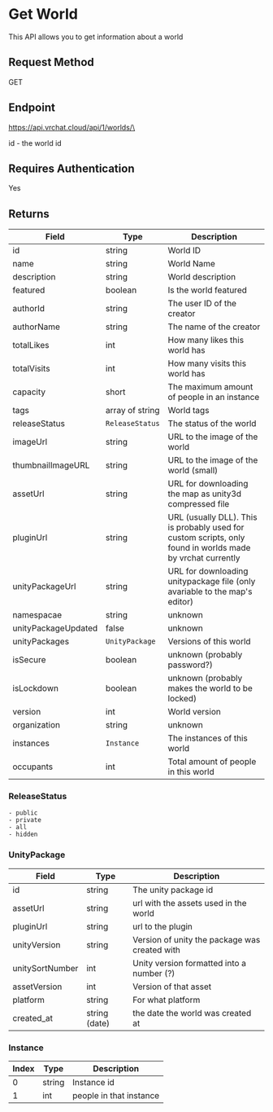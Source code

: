 # Get World

This API allows you to get information about a world

## Request Method 
GET

## Endpoint
https://api.vrchat.cloud/api/1/worlds/\<ID>

id - the world id

## Requires Authentication
Yes

## Returns 

Field | Type | Description
------|------|------------
id | string | World ID
name | string | World Name
description | string | World description
featured | boolean | Is the world featured
authorId | string | The user ID of the creator
authorName | string | The name of the creator
totalLikes | int | How many likes this world has
totalVisits | int | How many visits this world has
capacity | short | The maximum amount of people in an instance
tags | array of string | World tags
releaseStatus | `ReleaseStatus` | The status of the world
imageUrl | string | URL to the image of the world
thumbnailImageURL | string | URL to the image of the world (small)
assetUrl | string | URL for downloading the map as unity3d compressed file
pluginUrl | string | URL (usually DLL). This is probably used for custom scripts, only found in worlds made by vrchat currently
unityPackageUrl | string | URL for downloading unitypackage file (only avariable to the map's editor)
namespacae | string | unknown
unityPackageUpdated | false | unknown
unityPackages | `UnityPackage` | Versions of this world
isSecure | boolean | unknown (probably password?)
isLockdown | boolean | unknown (probably makes the world to be locked)
version | int | World version
organization | string | unknown
instances | `Instance` | The instances of this world
occupants | int | Total amount of people in this world

### ReleaseStatus

    - public
    - private 
    - all
    - hidden

### UnityPackage

Field | Type | Description
------|------|------------
id | string | The unity package id
assetUrl | string | url with the assets used in the world
pluginUrl | string | url to the plugin
unityVersion | string | Version of unity the package was created with
unitySortNumber | int | Unity version formatted into a number (?)
assetVersion | int | Version of that asset
platform | string | For what platform
created_at | string (date) | the date the world was created at

### Instance

Index | Type | Description
------|------|------------
0 | string | Instance id
1 | int | people in that instance